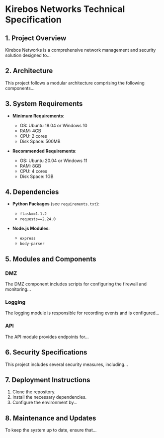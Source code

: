 # Kirebos Networks Technical Specification

## 1. Project Overview
Kirebos Networks is a comprehensive network management and security solution designed to...

## 2. Architecture
This project follows a modular architecture comprising the following components...

## 3. System Requirements
- **Minimum Requirements**:
  - OS: Ubuntu 18.04 or Windows 10
  - RAM: 4GB
  - CPU: 2 cores
  - Disk Space: 500MB

- **Recommended Requirements**:
  - OS: Ubuntu 20.04 or Windows 11
  - RAM: 8GB
  - CPU: 4 cores
  - Disk Space: 1GB

## 4. Dependencies
- **Python Packages** (see `requirements.txt`):
  - `flask==1.1.2`
  - `requests==2.24.0`

- **Node.js Modules**:
  - `express`
  - `body-parser`

## 5. Modules and Components

### DMZ
The DMZ component includes scripts for configuring the firewall and monitoring...

### Logging
The logging module is responsible for recording events and is configured...

### API
The API module provides endpoints for...

## 6. Security Specifications
This project includes several security measures, including...

## 7. Deployment Instructions
1. Clone the repository.
2. Install the necessary dependencies.
3. Configure the environment by...

## 8. Maintenance and Updates
To keep the system up to date, ensure that...
